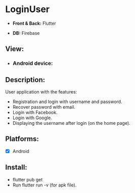 # LoginUser
- **Front &amp; Back:** Flutter

- **DB:** Firebase

## View:
- ### Android device:

## Description:
User application with the features:
- Registration and login with username and password.
- Recover password with email.
- Login with Facebook.
- Login with Google.
- Displaying the username after login (on the home page).

## Platforms:
- [X] Android

## Install:
- flutter pub get
- Run flutter run -v (for apk file).






